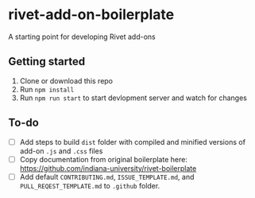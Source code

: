 # rivet-add-on-boilerplate
A starting point for developing Rivet add-ons

## Getting started
1. Clone or download this repo
2. Run `npm install`
3. Run `npm run start` to start devlopment server and watch for changes

## To-do
- [ ] Add steps to build `dist` folder with compiled and minified versions of add-on `.js` and `.css` files
- [ ] Copy documentation from original boilerplate here: https://github.com/indiana-university/rivet-boilerplate
- [ ] Add default `CONTRIBUTING.md`, `ISSUE_TEMPLATE.md`, and `PULL_REQEST_TEMPLATE.md` to `.github` folder.